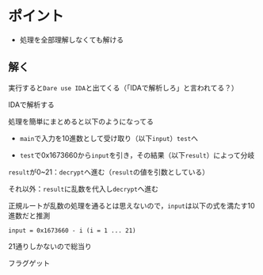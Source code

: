 # ポイント

- 処理を全部理解しなくても解ける

## 解く

実行すると`Dare use IDA`と出てくる（「IDAで解析しろ」と言われてる？）

IDAで解析する

処理を簡単にまとめると以下のようになってる

- `main`で入力を10進数として受け取り（以下`input`）`test`へ

- `test`で0x1673660から`input`を引き，その結果（以下`result`）によって分岐

`result`が0~21：`decrypt`へ進む（`result`の値を引数としている）

それ以外：`result`に乱数を代入し`decrypt`へ進む

正規ルートが乱数の処理を通るとは思えないので，`input`は以下の式を満たす10進数だと推測

```
input = 0x1673660 - i (i = 1 ... 21)
```

21通りしかないので総当り

フラグゲット
